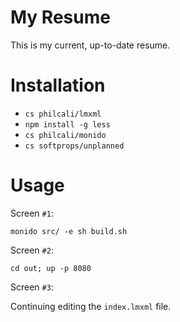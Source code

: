 # My Resume

This is my current, up-to-date resume.

# Installation

- `cs philcali/lmxml`
- `npm install -g less`
- `cs philcali/monido`
- `cs softprops/unplanned`

# Usage

Screen `#1`:

```
monido src/ -e sh build.sh
```

Screen `#2`:

```
cd out; up -p 8080
```

Screen `#3`:

Continuing editing the `index.lmxml` file.
